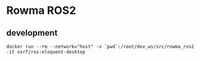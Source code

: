 # Rowma ROS2

## development
```
docker run --rm --network="host" -v `pwd`:/root/dev_ws/src/rowma_ros2 -it osrf/ros:eloquent-desktop
```
